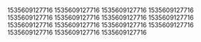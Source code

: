 1535609127716
1535609127716
1535609127716
1535609127716
1535609127716
1535609127716
1535609127716
1535609127716
1535609127716
1535609127716
1535609127716
1535609127716
1535609127716
1535609127716
1535609127716
